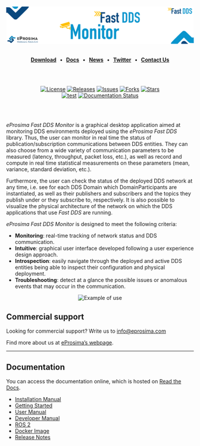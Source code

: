 [![Fast DDS](resources/images/monitor_repo_banner.png)](https://www.eprosima.com/middleware/tools/fast-dds-monitor)

<br>

<div class="menu" align="center">
    <strong>
        <a href="https://eprosima.com/index.php/downloads-all">Download</a>
        <span>&nbsp;&nbsp;•&nbsp;&nbsp;</span>
        <a href="https://fast-dds-monitor.readthedocs.io/en/latest/">Docs</a>
        <span>&nbsp;&nbsp;•&nbsp;&nbsp;</span>
        <a href="https://eprosima.com/index.php/company-all/news">News</a>
        <span>&nbsp;&nbsp;•&nbsp;&nbsp;</span>
        <a href="https://twitter.com/EProsima">Twitter</a>
        <span>&nbsp;&nbsp;•&nbsp;&nbsp;</span>
        <a href="mailto:info@eprosima.com">Contact Us</a>
    </strong>
</div>

<br><br>

<div class="badges" align="center">
    <a href="https://www.gnu.org/licenses/gpl-3.0.en.html"><img alt="License" src="https://img.shields.io/github/license/eProsima/Fast-DDS-monitor.svg"/></a>
    <a href="https://github.com/eProsima/Fast-DDS-monitor/releases"><img alt="Releases" src="https://img.shields.io/github/v/release/eProsima/Fast-DDS-monitor?sort=semver"/></a>
    <a href="https://github.com/eProsima/Fast-DDS-monitor/issues"><img alt="Issues" src="https://img.shields.io/github/issues/eProsima/Fast-DDS-monitor.svg"/></a>
    <a href="https://github.com/eProsima/Fast-DDS-monitor/network/members"><img alt="Forks" src="https://img.shields.io/github/forks/eProsima/Fast-DDS-monitor.svg"/></a>
    <a href="https://github.com/eProsima/Fast-RTPS/stargazers"><img alt="Stars" src="https://img.shields.io/github/stars/eProsima/Fast-DDS-monitor.svg"/></a>
    <br>
    <a href="https://github.com/eProsima/Fast-DDS-monitor/actions/workflows/nightly.yml"><img alt="test" src="https://github.com/eProsima/Fast-DDS-monitor/actions/workflows/nightly.yml/badge.svg"/></a>
    <a href="https://fast-dds-monitor.readthedocs.io/en/latest/"><img alt="Documentation Status" src="https://readthedocs.org/projects/fast-dds-monitor/badge/?version=latest"></a>
</div>

<br><br>

*eProsima Fast DDS Monitor* is a graphical desktop application aimed at monitoring DDS environments deployed using the
*eProsima Fast DDS* library.
Thus, the user can monitor in real time the status of publication/subscription communications between DDS entities.
They can also choose from a wide variety of communication parameters to be measured (latency, throughput, packet loss,
etc.), as well as record and compute in real time statistical measurements on these parameters
(mean, variance, standard deviation, etc.).

Furthermore, the user can check the status of the deployed DDS network at any time, i.e. see for each DDS
Domain which DomainParticipants are instantiated, as well as their publishers and subscribers and the topics
they publish under or they subscribe to, respectively.
It is also possible to visualize the physical architecture of the network on which the DDS applications that use *Fast DDS*
are running.

*eProsima Fast DDS Monitor* is designed to meet the following criteria:

* **Monitoring**: real-time tracking of network status and DDS communication.
* **Intuitive**: graphical user interface developed following a user experience design approach.
* **Introspection**: easily navigate through the deployed and active DDS entities being able to inspect their
   configuration and physical deployment.
* **Troubleshooting**: detect at a glance the possible issues or anomalous events that may occur in the communication.

<div align="center">
    <img src="docs/rst/figures/screenshots/working_example2.gif" alt="Example of use">
</div>

## Commercial support

Looking for commercial support? Write us to info@eprosima.com

Find more about us at [eProsima’s webpage](https://eprosima.com/).

---

## Documentation

You can access the documentation online, which is hosted on [Read the Docs](https://fast-dds-monitor.readthedocs.io/en/latest/index.html).

* [Installation Manual](https://fast-dds-monitor.readthedocs.io/en/latest/rst/installation/linux.html)
* [Getting Started](https://fast-dds-monitor.readthedocs.io/en/latest/rst/getting_started/entities.html)
* [User Manual](https://fast-dds-monitor.readthedocs.io/en/latest/rst/user_manual/initialize_monitoring.html)
* [Developer Manual](https://fast-dds-monitor.readthedocs.io/en/latest/rst/developer_manual/installation/sources/linux.html)
* [ROS 2](https://fast-dds-monitor.readthedocs.io/en/latest/rst/ros/ros.html)
* [Docker Image](https://fast-dds-monitor.readthedocs.io/en/latest/rst/docker/docker.html)
* [Release Notes](https://fast-dds-monitor.readthedocs.io/en/latest/rst/notes/notes.html)
